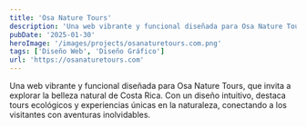 ```yaml
---
title: 'Osa Nature Tours'
description: 'Una web vibrante y funcional diseñada para Osa Nature Tours, que invita a explorar la belleza natural de Costa Rica. Con un diseño intuitivo, destaca tours ecológicos y experiencias únicas en la naturaleza, conectando a los visitantes con aventuras inolvidables.'
pubDate: '2025-01-30'
heroImage: '/images/projects/osanaturetours.com.png'
tags: ['Diseño Web', 'Diseño Gráfico']
url: 'https://osanaturetours.com'
---
```


Una web vibrante y funcional diseñada para Osa Nature Tours, que invita a explorar la belleza natural de Costa Rica. Con un diseño intuitivo, destaca tours ecológicos y experiencias únicas en la naturaleza, conectando a los visitantes con aventuras inolvidables.